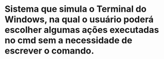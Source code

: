 # Sistema que simula o Terminal do Windows, na qual o usuário poderá escolher algumas ações executadas no cmd sem a necessidade de escrever o comando.

